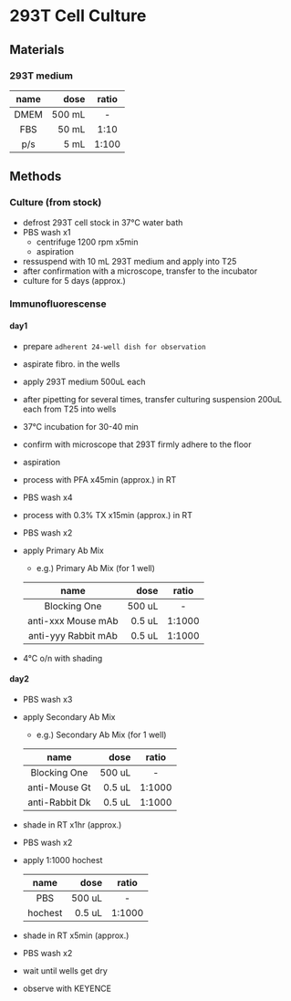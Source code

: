 # 293T Cell Culture
## Materials
### 293T medium
| name | dose | ratio |
| :---: | ---: | :---: |
| DMEM | 500 mL | - |
| FBS | 50 mL | 1:10 |
| p/s | 5 mL | 1:100 |

## Methods
### Culture (from stock)
- defrost 293T cell stock in 37°C water bath
- PBS wash x1
    - centrifuge 1200 rpm x5min
    - aspiration
- ressuspend with 10 mL 293T medium and apply into T25
- after confirmation with a microscope, transfer to the incubator
- culture for 5 days (approx.)

### Immunofluorescense
#### day1
- prepare `adherent 24-well dish for observation`
- aspirate fibro. in the wells
- apply 293T medium 500uL each
- after pipetting for several times, transfer culturing suspension 200uL each from T25 into wells
- 37°C incubation for 30-40 min
- confirm with microscope that 293T firmly adhere to the floor
- aspiration
- process with PFA x45min (approx.) in RT
- PBS wash x4
- process with 0.3% TX x15min (approx.) in RT
- PBS wash x2
- apply Primary Ab Mix
    - e.g.) Primary Ab Mix (for 1 well)

    | name | dose | ratio |
    | :---: | ---: | :---: |
    | Blocking One | 500 uL | - |
    | anti-xxx Mouse mAb | 0.5 uL | 1:1000 |
    | anti-yyy Rabbit mAb | 0.5 uL | 1:1000 |
- 4°C o/n with shading

#### day2
- PBS wash x3
- apply Secondary Ab Mix
    - e.g.) Secondary Ab Mix (for 1 well)

    | name | dose | ratio |
    | :---: | ---: | :---: |
    | Blocking One | 500 uL | - |
    | anti-Mouse Gt | 0.5 uL | 1:1000 |
    | anti-Rabbit Dk | 0.5 uL | 1:1000 |
- shade in RT x1hr (approx.)
- PBS wash x2
- apply 1:1000 hochest

    | name | dose | ratio |
    | :---: | ---: | :---: |
    | PBS | 500 uL | - |
    | hochest | 0.5 uL | 1:1000 |
- shade in RT x5min (approx.)
- PBS wash x2
- wait until wells get dry
- observe with KEYENCE
